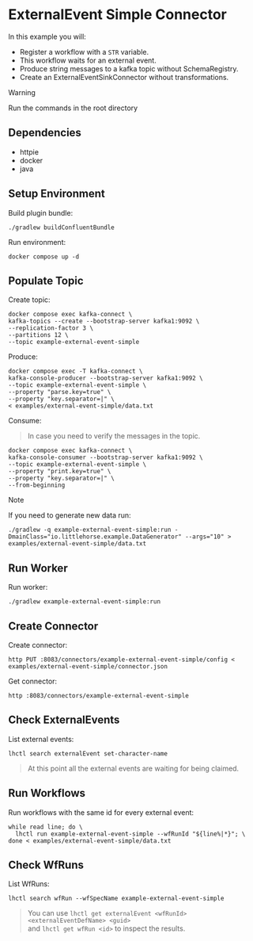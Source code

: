 # ExternalEvent Simple Connector

In this example you will:

- Register a workflow with a `STR` variable.
- This workflow waits for an external event.
- Produce string messages to a kafka topic without SchemaRegistry.
- Create an ExternalEventSinkConnector without transformations.

> [!WARNING]
> Run the commands in the root directory

## Dependencies

- httpie
- docker
- java

## Setup Environment

Build plugin bundle:

```shell
./gradlew buildConfluentBundle
```

Run environment:

```shell
docker compose up -d
```

## Populate Topic

Create topic:

```shell
docker compose exec kafka-connect \
kafka-topics --create --bootstrap-server kafka1:9092 \
--replication-factor 3 \
--partitions 12 \
--topic example-external-event-simple
```

Produce:

```shell
docker compose exec -T kafka-connect \
kafka-console-producer --bootstrap-server kafka1:9092 \
--topic example-external-event-simple \
--property "parse.key=true" \
--property "key.separator=|" \
< examples/external-event-simple/data.txt
```

Consume:

> In case you need to verify the messages in the topic.

```shell
docker compose exec kafka-connect \
kafka-console-consumer --bootstrap-server kafka1:9092 \
--topic example-external-event-simple \
--property "print.key=true" \
--property "key.separator=|" \
--from-beginning
```

> [!NOTE]
> If you need to generate new data run:

```shell
./gradlew -q example-external-event-simple:run -DmainClass="io.littlehorse.example.DataGenerator" --args="10" > examples/external-event-simple/data.txt
```

## Run Worker

Run worker:

```shell
./gradlew example-external-event-simple:run
```

## Create Connector

Create connector:

```shell
http PUT :8083/connectors/example-external-event-simple/config < examples/external-event-simple/connector.json
```

Get connector:

```shell
http :8083/connectors/example-external-event-simple
```

## Check ExternalEvents

List external events:

```shell
lhctl search externalEvent set-character-name
```

> At this point all the external events are waiting for being claimed.

## Run Workflows

Run workflows with the same id for every external event:

```shell
while read line; do \
  lhctl run example-external-event-simple --wfRunId "${line%|*}"; \
done < examples/external-event-simple/data.txt
```

## Check WfRuns

List WfRuns:

```shell
lhctl search wfRun --wfSpecName example-external-event-simple
```

> You can use `lhctl get externalEvent <wfRunId> <externalEventDefName> <guid>` \
> and `lhctl get wfRun <id>` to inspect the results.
